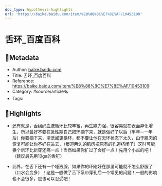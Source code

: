 ```yaml
---
doc_type: hypothesis-highlights
url: 'https://baike.baidu.com/item/%E8%88%8C%E7%8E%AF/10453109'
---
```

# 舌环_百度百科
## 📃Metadata
- Author: [baike.baidu.com]()
- Title: 舌环_百度百科
- Reference: https://baike.baidu.com/item/%E8%88%8C%E7%8E%AF/10453109
- Category: #source/article🗞
- Tags:
## 📒Highlights
- 还有就是，舌组织血液循环比较丰富，再生能力强，很容易就在表面异化增生，所以最好不要在急性期自己把环摘下来，就是做好了以后（半年--一年后）你要摘下来，清洗或更换环，都不要让他在无环状态下太久，由于肌肉的恢复可能让你不好在进去，（瘘道两边的肌肉把原有的孔道挤闭了）这时可能换个新环比新穿还痛一点！当然如果你扩过了会好一点！先用个小点的吧！（建议最先用10ga的舌钉）

- 此外，在舌下还有一个唾液腺，如果你的环刚好在那里可能就不怎么舒服了（口水会变多）！这是一般做了舌下系带穿孔后一个常见的问题！一般的影响也不会很多，应该可以忍受吧！

